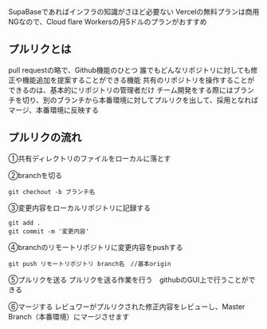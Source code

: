 SupaBaseであればインフラの知識がさほど必要ない
Vercelの無料プランは商用NGなので、Cloud flare Workersの月5ドルのプランがおすすめ

## プルリクとは
pull requestの略で、Github機能のひとつ
誰でもどんなリポジトリに対しても修正や機能追加を提案することができる機能
共有のリポジトリを操作することができるのは、基本的にリポジトリの管理者だけ
チーム開発をする際にはブランチを切り、別のブランチから本番環境に対してプルリクを出して、採用となればマージ、本番環境に反映する

## プルリクの流れ
①共有ディレクトリのファイルをローカルに落とす

②branchを切る
```shell
git chechout -b ブランチ名
```
③変更内容をローカルリポジトリに記録する
```shell
git add .
git commit -m '変更内容'
```

④branchのリモートリポジトリに変更内容をpushする
```shell
git push リモートリポジトリ branch名　//基本origin
```

⑤プルリクを送る
プルリクを送る作業を行う　githubのGUI上で行うことができる

⑥マージする
レビュワーがプルリクされた修正内容をレビューし、Master Branch（本番環境）にマージさせます